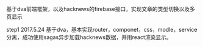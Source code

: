 基于dva前端框架，以及hacknews的firebase接口，实现文章的类型切换以及多页显示

step1 2017.5.24
基于dva，基本实现router，componet，css，modle，service分离，成功使用sagas异步加载hacknews数据，并用react渲染显示。

